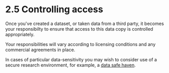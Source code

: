 # 2.5 Controlling access 

Once you've created a dataset, or taken data from a third party, it becomes your responsibilty to ensure that access to this data copy is controlled appropriately. 

Your responsibilities will vary according to licensing conditions and any commercial agreements in place.

In cases of particular data-sensitivity you may wish to consider use of a secure research environment, for example, a [data safe haven](https://www.turing.ac.uk/research/research-projects/data-safe-havens-cloud).

```python

```
